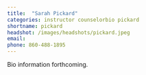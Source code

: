 ```yaml
---
title:  "Sarah Pickard"
categories: instructor counselorbio pickard
shortname: pickard
headshot: /images/headshots/pickard.jpeg
email:
phone: 860-488-1895
---
```

Bio information forthcoming.
